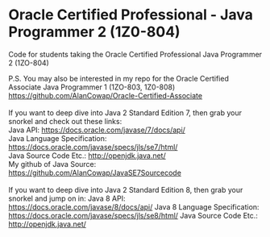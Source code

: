 # Oracle Certified Professional - Java Programmer 2 (1Z0-804)
Code for students taking the Oracle Certified Professional Java Programmer 2 (1ZO-804)

P.S. You may also be interested in my repo for the Oracle Certified Associate Java Programmer 1 (1ZO-803, 1Z0-808) 
https://github.com/AlanCowap/Oracle-Certified-Associate <br>
 <br>
If you want to deep dive into Java 2 Standard Edition 7, then grab your snorkel and check out these links: <br>
Java API:                     https://docs.oracle.com/javase/7/docs/api/ <br>
Java Language Specification:  https://docs.oracle.com/javase/specs/jls/se7/html/ <br>
Java Source Code Etc.:        http://openjdk.java.net/ <br>
My github of Java Source:     https://github.com/AlanCowap/JavaSE7Sourcecode <br>
 <br>
If you want to deep dive into Java 2 Standard Edition 8, then grab your snorkel and jump on in: 
Java 8 API: https://docs.oracle.com/javase/8/docs/api/ 
Java 8 Language Specification: https://docs.oracle.com/javase/specs/jls/se8/html/ 
Java Source Code Etc.: http://openjdk.java.net/ 
<br>
